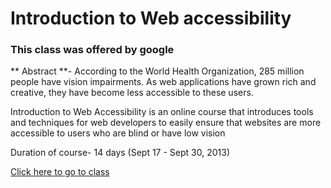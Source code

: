 # Introduction to Web accessibility 
### This class was offered by google

** Abstract **- According to the World Health Organization, 285 million people have vision impairments. As web applications have grown rich and creative, they have become less accessible to these users.

Introduction to Web Accessibility is an online course that introduces tools and techniques for web developers to easily ensure that websites are more accessible to users who are blind or have low vision

Duration of course- 14 days (Sept 17 - Sept 30, 2013)


[Click here to go to class](https://webaccessibility.withgoogle.com/preview)
